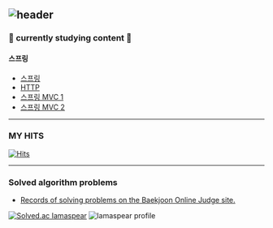 <!-- ![header](https://capsule-render.vercel.app/api?type=slice&color=gradient&text=%Imaspear%20%20&height=200&fontSize=100) -->
![header](https://capsule-render.vercel.app/api?type=waving&color=auto&height=300&section=header&text=this-is-spear&fontSize=90)
---

### 🌟 currently studying content 🌟

#### 스프링

- [스프링](https://imaspear.notion.site/78b8c7922c534faa993b19de6831ede9)
- [HTTP](https://imaspear.notion.site/HTTP-85cc1335eb4b43619e2e2e92f0abe2b9)
- [스프링 MVC 1](https://imaspear.notion.site/MVC-1-396e6531d127406f82c5898b13cc1f3e)
- [스프링 MVC 2](https://imaspear.notion.site/MVC-2-6705775225cd4fabb9a31575184c5c21)
	
---
### MY HITS
  [![Hits](https://hits.seeyoufarm.com/api/count/incr/badge.svg?url=https%3A%2F%2Fgithub.com%2FImaspear&count_bg=%239A9B9A&title_bg=%23555555&icon=&icon_color=%23E7E7E7&title=hits&edge_flat=false)](https://hits.seeyoufarm.com)

---
### Solved algorithm problems
-  [Records of solving problems on the Baekjoon Online Judge site.](https://solved.ac/profile/geonc123)


[![Solved.ac Iamaspear](http://mazassumnida.wtf/api/v2/generate_badge?boj=geonc123)](https://solved.ac/geonc123)
![Iamaspear profile](http://mazandi.herokuapp.com/api?handle=geonc123&theme=cold)
<!-- 
---

### STATS
[![Anurag's GitHub stats](https://github-readme-stats.vercel.app/api?username=Imaspear)](https://github.com/anuraghazra/github-readme-stats)
<br>
<br>
---
### Language
[![Top Langs](https://github-readme-stats.vercel.app/api/top-langs/?username=Imaspear)](https://github.com/anuraghazra/github-readme-stats)

[![Iamaspear's wakatime stats](https://github-readme-stats.vercel.app/api/wakatime?username=Imaspear)](https://github.com/anuraghazra/github-readme-stats)
---
### ✨ Recent  repository ✨

<a href="https://github.com/Imaspear/GiveMyHeartToEveryonePage">
  <img align="center" src="https://github-readme-stats.vercel.app/api/pin/?username=Imaspear&repo=GiveMyHeartToEveryonePage" />
</a>
<a href="https://github.com/Imaspear/GiveMyHeartToEveryonePageServer">
  <img align="center" src="https://github-readme-stats.vercel.app/api/pin/?username=Imaspear&repo=GiveMyHeartToEveryonePageServer" />
</a>
 -->

